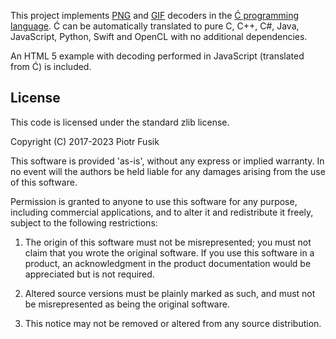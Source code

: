 ﻿This project implements [PNG](https://en.wikipedia.org/wiki/Portable_Network_Graphics)
and [GIF](https://en.wikipedia.org/wiki/GIF) decoders
in the [Ć programming language](https://github.com/pfusik/cito).
Ć can be automatically translated to pure C, C++, C#, Java, JavaScript,
Python, Swift and OpenCL with no additional dependencies.

An HTML 5 example with decoding performed in JavaScript (translated from Ć)
is included.

License
-------

This code is licensed under the standard zlib license.

Copyright (C) 2017-2023 Piotr Fusik

This software is provided 'as-is', without any express or implied
warranty.  In no event will the authors be held liable for any damages
arising from the use of this software.

Permission is granted to anyone to use this software for any purpose,
including commercial applications, and to alter it and redistribute it
freely, subject to the following restrictions:

1. The origin of this software must not be misrepresented; you must not
   claim that you wrote the original software. If you use this software
   in a product, an acknowledgment in the product documentation would be
   appreciated but is not required.

2. Altered source versions must be plainly marked as such, and must not be
   misrepresented as being the original software.

3. This notice may not be removed or altered from any source distribution.

